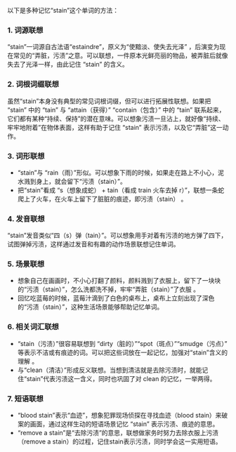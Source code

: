 以下是多种记忆“stain”这个单词的方法：
### 1. 词源联想
“stain”一词源自古法语“estaindre”，原义为“使黯淡、使失去光泽” ，后演变为现在常见的“弄脏，污渍”之意。可以联想，一件原本光鲜亮丽的物品，被弄脏后就像失去了光泽一样，由此记住 “stain” 的含义。
### 2. 词根词缀联想 
虽然“stain”本身没有典型的常见词根词缀，但可以进行拓展性联想。如果把 “stain” 中的 “tain” 与 “attain（获得）” “contain（包含）” 中的 “tain” 联系起来，它们都有某种“持续、保持”的潜在意味。可以想象污渍一旦沾上，就好像“持续、牢牢地附着”在物体表面，这样有助于记住 “stain” 表示污渍，以及它“弄脏”这一动作。
### 3. 词形联想
 - “stain”与 “rain（雨）”形似。可以想象下雨的时候，如果走在路上不小心，泥水溅到身上，就会留下“污渍（stain）”。 
 - 把“stain”看成 “s（想象成蛇） + tain（看成 train 火车去掉 r）”，联想一条蛇爬上了火车，在火车上留下了脏脏的痕迹，即污渍（stain） 。
### 4. 发音联想
“stain”发音类似“四（s）弹（tain）”。可以想象用手对着有污渍的地方弹了四下，试图弹掉污渍，这样通过发音和有趣的动作场景联想记住单词。 
### 5. 场景联想
 - 想象自己在画画时，不小心打翻了颜料，颜料溅到了衣服上，留下了一块块的“污渍（stain）”，怎么洗都洗不掉，牢牢“弄脏（stain）”了衣服 。 
 - 回忆吃蓝莓的时候，蓝莓汁滴到了白色的桌布上，桌布上立刻出现了深色的“污渍（stain）”，这种生活场景能够帮助记忆单词。
### 6. 相关词汇联想
 - “stain（污渍）”很容易联想到 “dirty（脏的）”“spot（斑点）”“smudge（污点）” 等表示不洁或有痕迹的词。可以把这些词放在一起记忆，加强对“stain”含义的理解 。 
 - 与“clean（清洁）”形成反义联想。当想到清洁就是去除污渍时，就能记住“stain”代表污渍这一含义，同时也巩固了对 clean 的记忆，一举两得。 
### 7. 短语联想 
 - “blood stain”表示“血迹”，想象犯罪现场侦探在寻找血迹（blood stain）来破案的画面，通过这样生动的短语场景记忆 “stain” 表示污渍、痕迹的意思。 
 - “remove a stain”是“去除污渍”的意思，联想做家务时努力去除衣服上污渍（remove a stain）的过程，记住stain表示污渍，同时学会这一实用短语。 